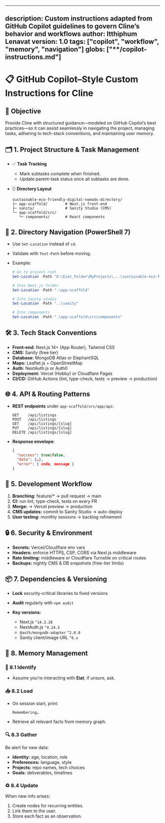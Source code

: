---

description: Custom instructions adapted from GitHub Copilot guidelines to govern Cline’s behavior and workflows
author: Itthiphum Lenavat
version: 1.0
tags: \["copilot", "workflow", "memory", "navigation"]
globs: \["\*\*/copilot-instructions.md"]
----------------------------------------

# 📋 GitHub Copilot–Style Custom Instructions for Cline

## 🎯 Objective

Provide Cline with structured guidance—modeled on GitHub Copilot’s best practices—so it can assist seamlessly in navigating the project, managing tasks, adhering to tech-stack conventions, and maintaining user memory.

## 🗂️ 1. Project Structure & Task Management

* ✅ **Task Tracking**

  * Mark subtasks complete when finished.
  * Update parent-task status once all subtasks are done.

* 🗄️ **Directory Layout**

  ```
  sustainable-eco-friendly-digital-nomads-directory/
  ├─ app-scaffold/        # Next.js front-end
  ├─ sanity/              # Sanity Studio (CMS)
  └─ app-scaffold/src/
     └─ components/       # React components
  ```

## 🚀 2. Directory Navigation (PowerShell 7)

* Use `Set-Location` instead of `cd`.
* Validate with `Test-Path` before moving.
* Example:

  ```powershell
  # Go to project root
  Set-Location -Path "D:\Eiat_Folder\MyProjects\...\sustainable-eco-friendly-digital-nomads-directory"

  # Into Next.js folder
  Set-Location -Path ".\app-scaffold"

  # Into Sanity studio
  Set-Location -Path "..\sanity"

  # Into components
  Set-Location -Path ".\app-scaffold\src\components"
  ```

## 🛠️ 3. Tech Stack Conventions

* **Front-end:** Next.js 14+ (App Router), Tailwind CSS
* **CMS:** Sanity (free tier)
* **Database:** MongoDB Atlas or ElephantSQL
* **Maps:** Leaflet.js + OpenStreetMap
* **Auth:** NextAuth.js or Auth0
* **Deployment:** Vercel (Hobby) or Cloudflare Pages
* **CI/CD:** GitHub Actions (lint, type-check, tests → preview → production)

## 🌐 4. API & Routing Patterns

* **REST endpoints** under `app-scaffold/src/app/api`:

  ```
  GET    /api/listings
  POST   /api/listings
  GET    /api/listings/[slug]
  PUT    /api/listings/[slug]
  DELETE /api/listings/[slug]
  ```
* **Response envelope**:

  ```json
  {
    "success": true|false,
    "data": {…},
    "error": { code, message }
  }
  ```

## 🔄 5. Development Workflow

1. **Branching:** feature/\* → pull request → main
2. **CI:** run lint, type-check, tests on every PR
3. **Merge:** → Vercel preview → production
4. **CMS updates:** commit to Sanity Studio → auto-deploy
5. **User testing:** monthly sessions → backlog refinement

## 🔒 6. Security & Environment

* **Secrets:** Vercel/Cloudflare env vars
* **Headers:** enforce HTTPS, CSP, CORS via Next.js middleware
* **Rate limiting:** middleware or Cloudflare Turnstile on critical routes
* **Backups:** nightly CMS & DB snapshots (free-tier limits)

## 📦 7. Dependencies & Versioning

* **Lock** security-critical libraries to fixed versions
* **Audit** regularly with `npm audit`
* **Key versions:**

  * Next.js `^14.2.28`
  * NextAuth.js `^4.24.5`
  * `@auth/mongodb-adapter` `^2.0.0`
  * Sanity client/image URL `^6.x`

## 🧠 8. Memory Management

### 👤 8.1 Identify

* Assume you’re interacting with **Eiat**; if unsure, ask.

### 📥 8.2 Load

* On session start, print:

  ```
  Remembering…
  ```
* Retrieve all relevant facts from memory graph.

### 🔍 8.3 Gather

Be alert for new data:

* **Identity:** age, location, role
* **Preferences:** language, style
* **Projects:** repo names, tech choices
* **Goals:** deliverables, timelines

### ♻️ 8.4 Update

When new info arises:

1. Create nodes for recurring entities.
2. Link them to the user.
3. Store each fact as an observation.
